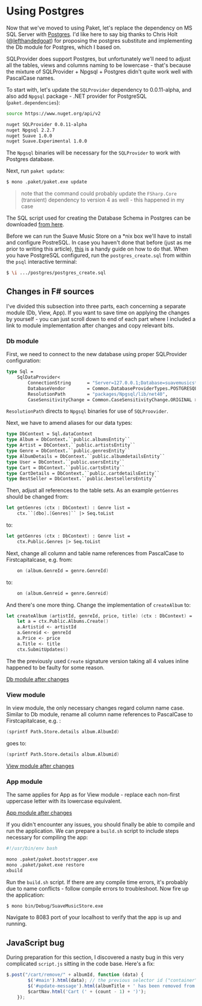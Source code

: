 # Using Postgres

Now that we've moved to using Paket, let's replace the dependency on MS SQL Server with [Postgres](http://www.postgresql.org/).
I'd like here to say big thanks to Chris Holt ([@lefthandedgoat](https://twitter.com/lefthandedgoat)) for proposing the postgres substitute and implementing the Db module for Postgres, which I based on.

SQLProvider does support Postgres, but unfortunately we'll need to adjust all the tables, views and columns naming to be lowercase - that's because the mixture of SQLProvider + Npgsql + Postgres didn't quite work well with PascalCase names.

To start with, let's update the `SQLProvider` dependency to 0.0.11-alpha, and also add `Npgsql` package - .NET provider for PostgreSQL (`paket.dependencies`):

```bash
source https://www.nuget.org/api/v2

nuget SQLProvider 0.0.11-alpha
nuget Npgsql 2.2.7
nuget Suave 1.0.0
nuget Suave.Experimental 1.0.0
```

The `Npgsql` binaries will be necessary for the `SQLProvider` to work with Postgres database.

Next, run `paket update`:

```bash
$ mono .paket/paket.exe update
```

> note that the command could probably update the `FSharp.Core` (transient) dependency to version 4 as well - this happened in my case

The SQL script used for creating the Database Schema in Postgres can be downloaded [from here](https://github.com/theimowski/SuaveMusicStore/blob/postgres/postgres/postgres_create.sql).

Before we can run the Suave Music Store on a *nix box we'll have to install and configure PostreSQL.
In case you haven't done that before (just as me prior to writing this article), [this](https://help.ubuntu.com/community/PostgreSQL) is a handy guide on how to do that.
When you have PostgreSQL configured, run the `postgres_create.sql` from within the `psql` interactive terminal:

```bash
$ \i .../postgres/postgres_create.sql
```

## Changes in F# sources

I've divided this subsection into three parts, each concerning a separate module (Db, View, App).
If you want to save time on applying the changes by yourself - you can just scroll down to end of each part where I included a link to module implementation after changes and copy relevant bits.

### Db module

First, we need to connect to the new database using proper SQLProvider configuration:

```fsharp
type Sql = 
    SqlDataProvider< 
        ConnectionString      = "Server=127.0.0.1;Database=suavemusicstore;User Id=suave;Password=1234;",
        DatabaseVendor        = Common.DatabaseProviderTypes.POSTGRESQL,
        ResolutionPath        = "packages/Npgsql/lib/net40",
        CaseSensitivityChange = Common.CaseSensitivityChange.ORIGINAL >
```

`ResolutionPath` directs to `Npgsql` binaries for use of `SQLProovider`.

Next, we have to amend aliases for our data types:

```fsharp
type DbContext = Sql.dataContext
type Album = DbContext.``public.albumsEntity``
type Artist = DbContext.``public.artistsEntity``
type Genre = DbContext.``public.genresEntity``
type AlbumDetails = DbContext.``public.albumdetailsEntity``
type User = DbContext.``public.usersEntity``
type Cart = DbContext.``public.cartsEntity``
type CartDetails = DbContext.``public.cartdetailsEntity``
type BestSeller = DbContext.``public.bestsellersEntity``
```

Then, adjust all references to the table sets. As an example `getGenres` should be changed from:

```fsharp
let getGenres (ctx : DbContext) : Genre list = 
    ctx.``[dbo].[Genres]`` |> Seq.toList
```

to:

```fsharp
let getGenres (ctx : DbContext) : Genre list = 
    ctx.Public.Genres |> Seq.toList
```

Next, change all column and table name references from PascalCase to Firstcapitalcase, e.g. from:

```fsharp
    on (album.GenreId = genre.GenreId)
```

to:

```fsharp
    on (album.Genreid = genre.Genreid)
```

And there's one more thing. Change the implementation of `createAlbum` to:

```fsharp
let createAlbum (artistId, genreId, price, title) (ctx : DbContext) =
    let a = ctx.Public.Albums.Create()
    a.Artistid <- artistId
    a.Genreid <- genreId
    a.Price <- price
    a.Title <- title
    ctx.SubmitUpdates()
```

The the previously used `Create` signature version taking all 4 values inline happened to be faulty for some reason.

[Db module after changes](https://github.com/theimowski/SuaveMusicStore/blob/postgres/Db.fs)

### View module

In view module, the only necessary changes regard column name case.
Similar to Db module, rename all column name references to PascalCase to Firstcapitalcase, e.g. :

```fsharp
(sprintf Path.Store.details album.AlbumId) 
```

goes to:

```fsharp
(sprintf Path.Store.details album.Albumid) 
``` 

[View module after changes](https://github.com/theimowski/SuaveMusicStore/blob/postgres/View.fs)

### App module

The same applies for App as for View module - replace each non-first uppercase letter with its lowercase equivalent.

[App module after changes](https://github.com/theimowski/SuaveMusicStore/blob/postgres/App.fs)

If you didn't encounter any issues, you should finally be able to compile and run the application.
We can prepare a `build.sh` script to include steps necessary for compiling the app:

```bash
#!/usr/bin/env bash

mono .paket/paket.bootstrapper.exe
mono .paket/paket.exe restore
xbuild
```

Run the `build.sh` script.
If there are any compile time errors, it's probably due to name conflicts - follow compile errors to troubleshoot.
Now fire up the application:

```bash
$ mono bin/Debug/SuaveMusicStore.exe
```

Navigate to 8083 port of your localhost to verify that the app is up and running.

## JavaScript bug

During preparation for this section, I discovered a nasty bug in this very complicated `script.js` sitting in the code base.
Here's a fix:

```js
$.post("/cart/remove/" + albumId, function (data) {
        $('#main').html(data); // the previous selector id ("container") was incorrect
        $('#update-message').html(albumTitle + ' has been removed from your shopping cart.');
        $cartNav.html('Cart (' + (count - 1) + ')');
    });
``` 